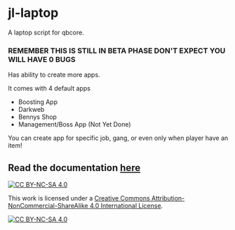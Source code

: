 # jl-laptop
A laptop script for qbcore.

### REMEMBER THIS IS STILL IN BETA PHASE DON'T EXPECT YOU WILL HAVE 0 BUGS

Has ability to create more apps.

It comes with 4 default apps
- Boosting App
- Darkweb
- Bennys Shop
- Management/Boss App (Not Yet Done)

You can create app for specific job, gang, or even only when player have an item!

## Read the documentation [here](https://justlazzy.gitbook.io/home/free-resources/jl-laptop)

[![CC BY-NC-SA 4.0][cc-by-nc-sa-shield]][cc-by-nc-sa]

This work is licensed under a
[Creative Commons Attribution-NonCommercial-ShareAlike 4.0 International License][cc-by-nc-sa].

[![CC BY-NC-SA 4.0][cc-by-nc-sa-image]][cc-by-nc-sa]

[cc-by-nc-sa]: http://creativecommons.org/licenses/by-nc-sa/4.0/
[cc-by-nc-sa-image]: https://licensebuttons.net/l/by-nc-sa/4.0/88x31.png
[cc-by-nc-sa-shield]: https://img.shields.io/badge/License-CC%20BY--NC--SA%204.0-lightgrey.svg
